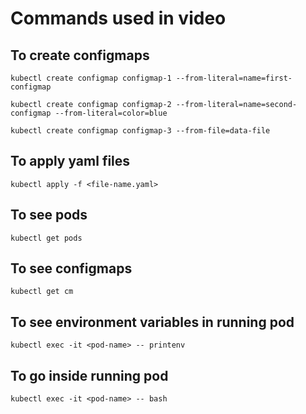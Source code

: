 # Commands used in video

## To create configmaps
`kubectl create configmap configmap-1 --from-literal=name=first-configmap`

`kubectl create configmap configmap-2 --from-literal=name=second-configmap --from-literal=color=blue`

`kubectl create configmap configmap-3 --from-file=data-file`

## To apply yaml files
`kubectl apply -f <file-name.yaml>`

## To see pods
`kubectl get pods`

## To see configmaps
`kubectl get cm`

## To see environment variables in running pod
`kubectl exec -it <pod-name> -- printenv`

## To go inside running pod
`kubectl exec -it <pod-name> -- bash`
